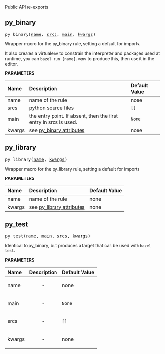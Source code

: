 <!-- Generated with Stardoc: http://skydoc.bazel.build -->

Public API re-exports

<a id="#py_binary"></a>

## py_binary

<pre>
py_binary(<a href="#py_binary-name">name</a>, <a href="#py_binary-srcs">srcs</a>, <a href="#py_binary-main">main</a>, <a href="#py_binary-kwargs">kwargs</a>)
</pre>

Wrapper macro for the py_binary rule, setting a default for imports.

It also creates a virtualenv to constrain the interpreter and packages used at runtime,
you can `bazel run [name].venv` to produce this, then use it in the editor.


**PARAMETERS**


| Name  | Description | Default Value |
| :------------- | :------------- | :------------- |
| <a id="py_binary-name"></a>name |  name of the rule   |  none |
| <a id="py_binary-srcs"></a>srcs |  python source files   |  <code>[]</code> |
| <a id="py_binary-main"></a>main |  the entry point. If absent, then the first entry in srcs is used.   |  <code>None</code> |
| <a id="py_binary-kwargs"></a>kwargs |  see [py_binary attributes](./py_binary.md)   |  none |


<a id="#py_library"></a>

## py_library

<pre>
py_library(<a href="#py_library-name">name</a>, <a href="#py_library-kwargs">kwargs</a>)
</pre>

Wrapper macro for the py_library rule, setting a default for imports

**PARAMETERS**


| Name  | Description | Default Value |
| :------------- | :------------- | :------------- |
| <a id="py_library-name"></a>name |  name of the rule   |  none |
| <a id="py_library-kwargs"></a>kwargs |  see [py_library attributes](./py_library.md)   |  none |


<a id="#py_test"></a>

## py_test

<pre>
py_test(<a href="#py_test-name">name</a>, <a href="#py_test-main">main</a>, <a href="#py_test-srcs">srcs</a>, <a href="#py_test-kwargs">kwargs</a>)
</pre>

Identical to py_binary, but produces a target that can be used with `bazel test`.

**PARAMETERS**


| Name  | Description | Default Value |
| :------------- | :------------- | :------------- |
| <a id="py_test-name"></a>name |  <p align="center"> - </p>   |  none |
| <a id="py_test-main"></a>main |  <p align="center"> - </p>   |  <code>None</code> |
| <a id="py_test-srcs"></a>srcs |  <p align="center"> - </p>   |  <code>[]</code> |
| <a id="py_test-kwargs"></a>kwargs |  <p align="center"> - </p>   |  none |


